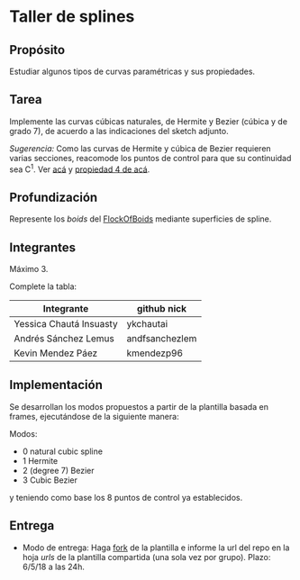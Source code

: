 # Taller de splines

## Propósito

Estudiar algunos tipos de curvas paramétricas y sus propiedades.

## Tarea

Implemente las curvas cúbicas naturales, de Hermite y Bezier (cúbica y de grado 7), de acuerdo a las indicaciones del sketch adjunto.

*Sugerencia:* Como las curvas de Hermite y cúbica de Bezier requieren varias secciones, reacomode los puntos de control para que su continuidad sea C<sup>1</sup>. Ver [acá](https://visualcomputing.github.io/Curves/#/5/5) y [propiedad 4 de acá](https://visualcomputing.github.io/Curves/#/6/4).

## Profundización

Represente los _boids_ del [FlockOfBoids](https://github.com/VisualComputing/framesjs/tree/processing/examples/Advanced/FlockOfBoids) mediante superficies de spline.

## Integrantes

Máximo 3.

Complete la tabla:

| Integrante | github nick |
|------------|-------------|
| Yessica Chautá Insuasty | ykchautai |
| Andrés Sánchez Lemus | andfsanchezlem |
| Kevin Mendez Páez | kmendezp96 |

## Implementación

Se desarrollan los modos propuestos a partir de la plantilla basada en frames, ejecutándose de la siguiente manera:

Modos: 
- 0 natural cubic spline 
- 1 Hermite
- 2 (degree 7) Bezier
- 3 Cubic Bezier

y teniendo como base los 8 puntos de control ya establecidos.

## Entrega

* Modo de entrega: Haga [fork](https://help.github.com/articles/fork-a-repo/) de la plantilla e informe la url del repo en la hoja *urls* de la plantilla compartida (una sola vez por grupo). Plazo: 6/5/18 a las 24h.
